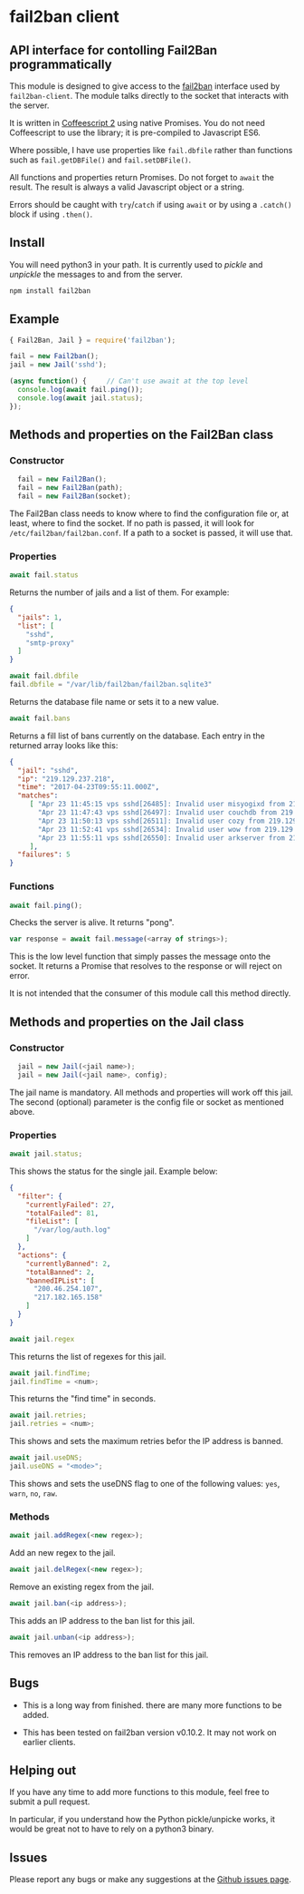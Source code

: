 # fail2ban client

## API interface for contolling Fail2Ban programmatically

This module is designed to give access to the [fail2ban][fail2ban]
interface used by `fail2ban-client`.  The module talks directly
to the socket that interacts with the server.

It is written in [Coffeescript 2][coffeescript] using native
Promises.  You do not need Coffeescript to use the library; it is pre-compiled to Javascript ES6.

Where possible, I have use properties like `fail.dbfile` rather than
functions such as `fail.getDBFile()` and `fail.setDBFile()`.

All functions and properties return Promises.  Do not forget to
`await` the result.  The result is always a valid Javascript
object or a string.

Errors should be caught with `try`/`catch` if using `await` or
by using a `.catch()` block if using `.then()`.

[fail2ban]: http://www.fail2ban.org
[coffeescript]: https://coffeescript.org/
[issues]: https://github.com/CliffS/fail2ban/issues

## Install

You will need python3 in your path.  It is currently used to
*pickle* and *unpickle* the messages to and from the server.

```bash
npm install fail2ban
```

## Example

```javascript
{ Fail2Ban, Jail } = require('fail2ban');

fail = new Fail2ban();
jail = new Jail('sshd');

(async function() {     // Can't use await at the top level
  console.log(await fail.ping());
  console.log(await jail.status);
});
```


## Methods and properties on the Fail2Ban class

### Constructor

```javascript
  fail = new Fail2Ban();
  fail = new Fail2Ban(path);
  fail = new Fail2Ban(socket);
```

The Fail2Ban class needs to know where to find the configuration
file or, at least, where to find the socket.  If no path is passed,
it will look for `/etc/fail2ban/fail2ban.conf`.  If a path to a socket
is passed, it will use that.

### Properties

```javascript
await fail.status
```

Returns the number of jails and a list of them. For example:

```json
{
  "jails": 1,
  "list": [
    "sshd",
    "smtp-proxy"
  ]
}
```

```javascript
await fail.dbfile
fail.dbfile = "/var/lib/fail2ban/fail2ban.sqlite3"
```
Returns the database file name or sets it to a new value.

```javascript
await fail.bans
```

Returns a fill list of bans currently on the database.  Each entry in
the returned array looks like this:

```json
{
  "jail": "sshd",
  "ip": "219.129.237.218",
  "time": "2017-04-23T09:55:11.000Z",
  "matches": 
     [ "Apr 23 11:45:15 vps sshd[26485]: Invalid user misyogixd from 219.129.237.218",
       "Apr 23 11:47:43 vps sshd[26497]: Invalid user couchdb from 219.129.237.218",
       "Apr 23 11:50:13 vps sshd[26511]: Invalid user cozy from 219.129.237.218",
       "Apr 23 11:52:41 vps sshd[26534]: Invalid user wow from 219.129.237.218",
       "Apr 23 11:55:11 vps sshd[26550]: Invalid user arkserver from 219.129.237.218"
     ],
  "failures": 5
}

```

### Functions

```javascript
await fail.ping();
```

Checks the server is alive.  It returns "pong".

```javascript
var response = await fail.message(<array of strings>);
```

This is the low level function that simply passes the message onto
the socket. It returns a Promise that resolves to the response or will
reject on error.

It is not intended that the consumer of this module call this method
directly.

## Methods and properties on the Jail class

### Constructor

```javascript
  jail = new Jail(<jail name>);
  jail = new Jail(<jail name>, config);
```

The jail name is mandatory.  All methods and properties will work
off this jail.  The second (optional) parameter is the config file or
socket as mentioned above.

### Properties

```javascript
await jail.status;
```

This shows the status for the single jail.  Example below:

```json
{
  "filter": {
    "currentlyFailed": 27,
    "totalFailed": 81,
    "fileList": [
      "/var/log/auth.log"
    ]
  },
  "actions": {
    "currentlyBanned": 2,
    "totalBanned": 2,
    "bannedIPList": [
      "200.46.254.107",
      "217.182.165.158"
    ]
  }
}
```
```javascript
await jail.regex
```

This returns the list of regexes for this jail.

```javascript
await jail.findTime;
jail.findTime = <num>;
```

This returns the "find time" in seconds.

```javascript
await jail.retries;
jail.retries = <num>;
```

This shows and sets the maximum retries befor the IP address is banned.

```javascript
await jail.useDNS;
jail.useDNS = "<mode>";
```

This shows and sets the useDNS flag to one of the following values:
`yes`, `warn`, `no`, `raw`.

### Methods

```javascript
await jail.addRegex(<new regex>);
```

Add an new regex to the jail.

```javascript
await jail.delRegex(<new regex>);
```

Remove an existing regex from the jail.

```javascript
await jail.ban(<ip address>);
```

This adds an IP address to the ban list for this jail.

```javascript
await jail.unban(<ip address>);
```

This removes an IP address to the ban list for this jail.


## Bugs

* This is a long way from finished.  there are many more functions to be
added.

* This has been tested on fail2ban version v0.10.2.  It may not work on earlier
clients.

## Helping out

If you have any time to add more functions to this module, feel free to
submit a pull request.

In particular, if you understand how the Python pickle/unpicke works,
it would be great not to have to rely on a python3 binary.

## Issues

Please report any bugs or make any suggestions at the [Github issues page][issues].
